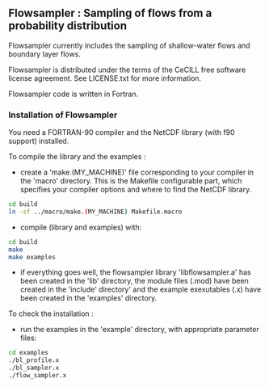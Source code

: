 ## Flowsampler : Sampling of flows from a probability distribution

Flowsampler currently includes the sampling of shallow-water flows
and boundary layer flows.

Flowsampler is distributed under the terms of the CeCILL free software license agreement.
See LICENSE.txt for more information.

Flowsampler code is written in Fortran.

### Installation of Flowsampler

You need a FORTRAN-90 compiler and the NetCDF library (with f90 support) installed.

To compile the library and the examples :

- create a 'make.(MY_MACHINE)' file corresponding to your compiler in the 'macro' directory.
  This is the Makefile configurable part, which specifies
  your compiler options and where to find the NetCDF library.

```bash
cd build
ln -sf ../macro/make.(MY_MACHINE) Makefile.macro
```

- compile (library and examples) with:

```bash
cd build
make
make examples
```

- if everything goes well, the flowsampler library 'libflowsampler.a'
  has been created in the 'lib' directory, the module files (.mod)
  have been created in the 'include' directory' and the example
  exexutables (.x) have been created in the 'examples' directory.

 To check the installation :

 - run the examples in the 'example' directory, with appropriate parameter files:

```bash
cd examples
./bl_profile.x
./bl_sampler.x
./flow_sampler.x
```
